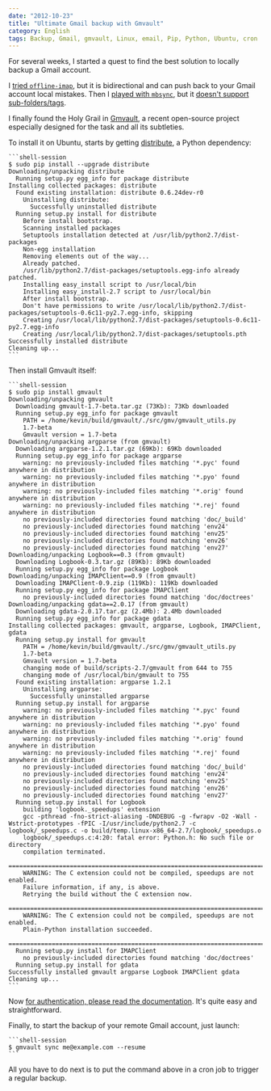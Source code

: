 ```yaml
---
date: "2012-10-23"
title: "Ultimate Gmail backup with Gmvault"
category: English
tags: Backup, Gmail, gmvault, Linux, email, Pip, Python, Ubuntu, cron
---
```


For several weeks, I started a quest to find the best solution to locally backup a Gmail account.

I [tried `offline-imap`](https://kevin.deldycke.com/2012/05/backup-gmail-offlineimap/), but it is bidirectional and can push back to your Gmail account local mistakes. Then I [played with `mbsync`](https://kevin.deldycke.com/2012/08/gmail-backup-mbsync/), but it [doesn't support sub-folders/tags](https://www.mail-archive.com/isync-devel@lists.sourceforge.net/msg00220.html).

I finally found the Holy Grail in [Gmvault](https://gmvault.org/), a recent open-source project especially designed for the task and all its subtleties.

To install it on Ubuntu, starts by getting [distribute](https://pypi.python.org/pypi/distribute), a Python dependency:

    ```shell-session
    $ sudo pip install --upgrade distribute
    Downloading/unpacking distribute
      Running setup.py egg_info for package distribute
    Installing collected packages: distribute
      Found existing installation: distribute 0.6.24dev-r0
        Uninstalling distribute:
          Successfully uninstalled distribute
      Running setup.py install for distribute
        Before install bootstrap.
        Scanning installed packages
        Setuptools installation detected at /usr/lib/python2.7/dist-packages
        Non-egg installation
        Removing elements out of the way...
        Already patched.
        /usr/lib/python2.7/dist-packages/setuptools.egg-info already patched.
        Installing easy_install script to /usr/local/bin
        Installing easy_install-2.7 script to /usr/local/bin
        After install bootstrap.
        Don't have permissions to write /usr/local/lib/python2.7/dist-packages/setuptools-0.6c11-py2.7.egg-info, skipping
        Creating /usr/local/lib/python2.7/dist-packages/setuptools-0.6c11-py2.7.egg-info
        Creating /usr/local/lib/python2.7/dist-packages/setuptools.pth
    Successfully installed distribute
    Cleaning up...
    ```

Then install Gmvault itself:

    ```shell-session
    $ sudo pip install gmvault
    Downloading/unpacking gmvault
      Downloading gmvault-1.7-beta.tar.gz (73Kb): 73Kb downloaded
      Running setup.py egg_info for package gmvault
        PATH = /home/kevin/build/gmvault/./src/gmv/gmvault_utils.py
        1.7-beta
        Gmvault version = 1.7-beta
    Downloading/unpacking argparse (from gmvault)
      Downloading argparse-1.2.1.tar.gz (69Kb): 69Kb downloaded
      Running setup.py egg_info for package argparse
        warning: no previously-included files matching '*.pyc' found anywhere in distribution
        warning: no previously-included files matching '*.pyo' found anywhere in distribution
        warning: no previously-included files matching '*.orig' found anywhere in distribution
        warning: no previously-included files matching '*.rej' found anywhere in distribution
        no previously-included directories found matching 'doc/_build'
        no previously-included directories found matching 'env24'
        no previously-included directories found matching 'env25'
        no previously-included directories found matching 'env26'
        no previously-included directories found matching 'env27'
    Downloading/unpacking Logbook==0.3 (from gmvault)
      Downloading Logbook-0.3.tar.gz (89Kb): 89Kb downloaded
      Running setup.py egg_info for package Logbook
    Downloading/unpacking IMAPClient==0.9 (from gmvault)
      Downloading IMAPClient-0.9.zip (119Kb): 119Kb downloaded
      Running setup.py egg_info for package IMAPClient
        no previously-included directories found matching 'doc/doctrees'
    Downloading/unpacking gdata==2.0.17 (from gmvault)
      Downloading gdata-2.0.17.tar.gz (2.4Mb): 2.4Mb downloaded
      Running setup.py egg_info for package gdata
    Installing collected packages: gmvault, argparse, Logbook, IMAPClient, gdata
      Running setup.py install for gmvault
        PATH = /home/kevin/build/gmvault/./src/gmv/gmvault_utils.py
        1.7-beta
        Gmvault version = 1.7-beta
        changing mode of build/scripts-2.7/gmvault from 644 to 755
        changing mode of /usr/local/bin/gmvault to 755
      Found existing installation: argparse 1.2.1
        Uninstalling argparse:
          Successfully uninstalled argparse
      Running setup.py install for argparse
        warning: no previously-included files matching '*.pyc' found anywhere in distribution
        warning: no previously-included files matching '*.pyo' found anywhere in distribution
        warning: no previously-included files matching '*.orig' found anywhere in distribution
        warning: no previously-included files matching '*.rej' found anywhere in distribution
        no previously-included directories found matching 'doc/_build'
        no previously-included directories found matching 'env24'
        no previously-included directories found matching 'env25'
        no previously-included directories found matching 'env26'
        no previously-included directories found matching 'env27'
      Running setup.py install for Logbook
        building 'logbook._speedups' extension
        gcc -pthread -fno-strict-aliasing -DNDEBUG -g -fwrapv -O2 -Wall -Wstrict-prototypes -fPIC -I/usr/include/python2.7 -c logbook/_speedups.c -o build/temp.linux-x86_64-2.7/logbook/_speedups.o
        logbook/_speedups.c:4:20: fatal error: Python.h: No such file or directory
        compilation terminated.
        ==========================================================================
        WARNING: The C extension could not be compiled, speedups are not enabled.
        Failure information, if any, is above.
        Retrying the build without the C extension now.
        ==========================================================================
        WARNING: The C extension could not be compiled, speedups are not enabled.
        Plain-Python installation succeeded.
        ==========================================================================
      Running setup.py install for IMAPClient
        no previously-included directories found matching 'doc/doctrees'
      Running setup.py install for gdata
    Successfully installed gmvault argparse Logbook IMAPClient gdata
    Cleaning up...
    ```

Now [for authentication, please read the documentation](https://gmvault.org/in_depth.html#authentication). It's quite easy and straightforward.

Finally, to start the backup of your remote Gmail account, just launch:

    ```shell-session
    $ gmvault sync me@example.com --resume
    ```

All you have to do next is to put the command above in a cron job to trigger a regular backup.
